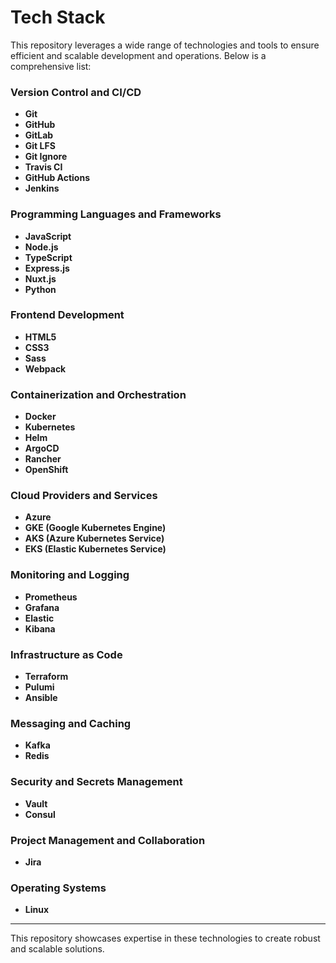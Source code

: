 # Tech Stack

This repository leverages a wide range of technologies and tools to ensure efficient and scalable development and operations. Below is a comprehensive list:

### Version Control and CI/CD
- **Git**
- **GitHub**
- **GitLab**
- **Git LFS**
- **Git Ignore**
- **Travis CI**
- **GitHub Actions**
- **Jenkins**

### Programming Languages and Frameworks
- **JavaScript**
- **Node.js**
- **TypeScript**
- **Express.js**
- **Nuxt.js**
- **Python**

### Frontend Development
- **HTML5**
- **CSS3**
- **Sass**
- **Webpack**

### Containerization and Orchestration
- **Docker**
- **Kubernetes**
- **Helm**
- **ArgoCD**
- **Rancher**
- **OpenShift**

### Cloud Providers and Services
- **Azure**
- **GKE (Google Kubernetes Engine)**
- **AKS (Azure Kubernetes Service)**
- **EKS (Elastic Kubernetes Service)**

### Monitoring and Logging
- **Prometheus**
- **Grafana**
- **Elastic**
- **Kibana**

### Infrastructure as Code
- **Terraform**
- **Pulumi**
- **Ansible**

### Messaging and Caching
- **Kafka**
- **Redis**

### Security and Secrets Management
- **Vault**
- **Consul**

### Project Management and Collaboration
- **Jira**

### Operating Systems
- **Linux**

---
This repository showcases expertise in these technologies to create robust and scalable solutions.
